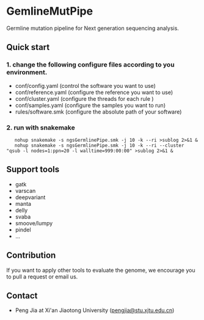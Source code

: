 # GemlineMutPipe

Germline mutation pipeline for Next generation sequencing analysis.

## Quick start
### 1. change the following configure files according to you environment.
   * conf/config.yaml  (control the software you want to use)
   * conf/reference.yaml (configure the reference you want to use)
   * conf/cluster.yaml (configure the threads for each rule )
   * conf/samples.yaml (configure the samples you want to run)
   * rules/software.smk (configure the absolute path of your software)
   

### 2. run with snakemake           

       nohup snakemake -s ngsGermlinePipe.smk -j 10 -k --ri >sublog 2>&1 &
       nohup snakemake -s ngsGermlinePipe.smk -j 10 -k --ri --cluster "qsub -l nodes=1:ppn=20 -l walltime=999:00:00" >sublog 2>&1 & 
      

## Support tools 
  - gatk
  - varscan
  - deepvariant
  - manta
  - delly
  - svaba
  - smoove/lumpy
  - pindel
  - ...
## Contribution 
   If you want to apply other tools to evaluate the genome, we encourage you to pull a request or email us.
   

## Contact  
 * Peng Jia at Xi'an Jiaotong University (pengjia@stu.xjtu.edu.cn)
